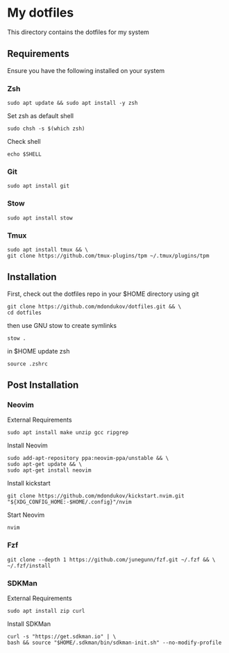# My dotfiles
This directory contains the dotfiles for my system

## Requirements
Ensure you have the following installed on your system

### Zsh
```
sudo apt update && sudo apt install -y zsh
```
Set zsh as default shell
```
sudo chsh -s $(which zsh)
```
Check shell
```
echo $SHELL
```

### Git
```
sudo apt install git
```

### Stow
```
sudo apt install stow
```

### Tmux
```
sudo apt install tmux && \
git clone https://github.com/tmux-plugins/tpm ~/.tmux/plugins/tpm
```

## Installation
First, check out the dotfiles repo in your $HOME directory using git
```
git clone https://github.com/mdondukov/dotfiles.git && \
cd dotfiles
```
then use GNU stow to create symlinks
```
stow .
```
in $HOME update zsh
```
source .zshrc
```

## Post Installation

### Neovim
External Requirements
```
sudo apt install make unzip gcc ripgrep
```
Install Neovim
```
sudo add-apt-repository ppa:neovim-ppa/unstable && \
sudo apt-get update && \
sudo apt-get install neovim
```
Install kickstart
```
git clone https://github.com/mdondukov/kickstart.nvim.git "${XDG_CONFIG_HOME:-$HOME/.config}"/nvim
```
Start Neovim
```
nvim
```

### Fzf
```
git clone --depth 1 https://github.com/junegunn/fzf.git ~/.fzf && \
~/.fzf/install
```

### SDKMan
External Requirements
```
sudo apt install zip curl
```
Install SDKMan
```
curl -s "https://get.sdkman.io" | \
bash && source "$HOME/.sdkman/bin/sdkman-init.sh" --no-modify-profile
```
